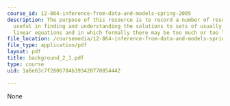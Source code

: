```yaml
---
course_id: 12-864-inference-from-data-and-models-spring-2005
description: The purpose of this resource is to record a number of results which are
  useful in finding and understanding the solutions to sets of usually noisy simultaneous
  linear equations and in which formally there may be too much or too little information.
file_location: /coursemedia/12-864-inference-from-data-and-models-spring-2005/1a6e63c7f2806704b393420770854442_background_2_1.pdf
file_type: application/pdf
layout: pdf
title: background_2_1.pdf
type: course
uid: 1a6e63c7f2806704b393420770854442

---
```

None